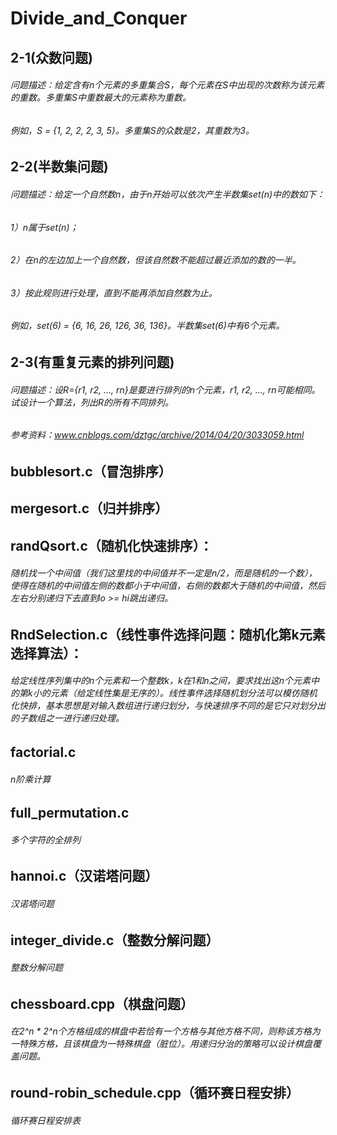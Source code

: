 # Divide_and_Conquer
## 2-1(众数问题)
###### 问题描述：给定含有n个元素的多重集合S，每个元素在S中出现的次数称为该元素的重数。多重集S中重数最大的元素称为重数。
###### 例如，S = {1, 2, 2, 2, 3, 5}。多重集S的众数是2，其重数为3。


## 2-2(半数集问题)
###### 问题描述：给定一个自然数n，由于n开始可以依次产生半数集set(n)中的数如下：
###### 1）n属于set(n)；
###### 2）在n的左边加上一个自然数，但该自然数不能超过最近添加的数的一半。
###### 3）按此规则进行处理，直到不能再添加自然数为止。
###### 例如，set(6) = {6, 16, 26, 126, 36, 136}。半数集set(6)中有6个元素。


## 2-3(有重复元素的排列问题)
###### 问题描述：设R={r1, r2, ..., rn}是要进行排列的n个元素，r1, r2, ..., rn可能相同。试设计一个算法，列出R的所有不同排列。
###### 参考资料：www.cnblogs.com/dztgc/archive/2014/04/20/3033059.html

## bubblesort.c（冒泡排序）

## mergesort.c（归并排序）

## randQsort.c（随机化快速排序）：
###### 随机找一个中间值（我们这里找的中间值并不一定是n/2，而是随机的一个数），使得在随机的中间值左侧的数都小于中间值，右侧的数都大于随机的中间值，然后左右分别递归下去直到lo >= hi跳出递归。

## RndSelection.c（线性事件选择问题：随机化第k元素选择算法）：
###### 给定线性序列集中的n个元素和一个整数k，k在1和n之间，要求找出这n个元素中的第k小的元素（给定线性集是无序的）。线性事件选择随机划分法可以模仿随机化快排，基本思想是对输入数组进行递归划分，与快速排序不同的是它只对划分出的子数组之一进行递归处理。

## factorial.c
###### n阶乘计算

## full_permutation.c
###### 多个字符的全排列

## hannoi.c（汉诺塔问题）
###### 汉诺塔问题

## integer_divide.c（整数分解问题）
###### 整数分解问题

## chessboard.cpp（棋盘问题）
###### 在2^n * 2^n个方格组成的棋盘中若恰有一个方格与其他方格不同，则称该方格为一特殊方格，且该棋盘为一特殊棋盘（脏位）。用递归分治的策略可以设计棋盘覆盖问题。

## round-robin_schedule.cpp（循环赛日程安排）
###### 循环赛日程安排表

